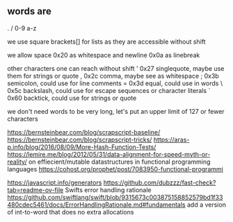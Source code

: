 words are
-
.
/
0-9
a-z

we use square brackets[] for lists as they are accessible without shift

we allow space 0x20 as whitespace and newline 0x0a as linebreak

other characters one can reach without shift
' 0x27 singlequote, maybe use them for strings or quote
, 0x2c comma, maybe see as whitespace
; 0x3b semicolon, could use for line comments
= 0x3d equal, could use in words
\ 0x5c backslash, could use for escape sequences or character literals
` 0x60 backtick, could use for strings or quote

we don't need words to be very long, let's put an upper limit of 127 or fewer characters

https://bernsteinbear.com/blog/scrapscript-baseline/
https://bernsteinbear.com/blog/scrapscript-tricks/
https://aras-p.info/blog/2016/08/09/More-Hash-Function-Tests/
https://lemire.me/blog/2012/05/31/data-alignment-for-speed-myth-or-reality/
on effiecient/mutable datastructures in functional programming languages
https://cohost.org/prophet/post/7083950-functional-programmi

https://javascript.info/generators
https://github.com/dubzzz/fast-check?tab=readme-ov-file
Swifts error handling rationale
https://github.com/swiftlang/swift/blob/9315673c003875158852579bd1f33480cdec5461/docs/ErrorHandlingRationale.md#fundamentals
add a version of int-to-word that does no extra allocations
